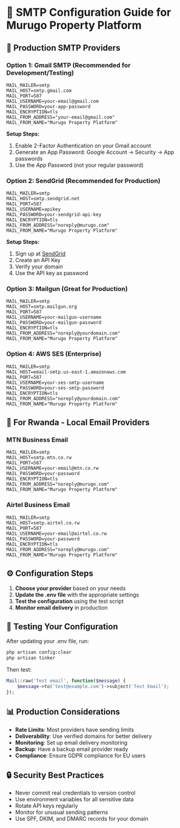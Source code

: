 # 📧 SMTP Configuration Guide for Murugo Property Platform

## 🚀 **Production SMTP Providers**

### **Option 1: Gmail SMTP (Recommended for Development/Testing)**

```env
MAIL_MAILER=smtp
MAIL_HOST=smtp.gmail.com
MAIL_PORT=587
MAIL_USERNAME=your-email@gmail.com
MAIL_PASSWORD=your-app-password
MAIL_ENCRYPTION=tls
MAIL_FROM_ADDRESS="your-email@gmail.com"
MAIL_FROM_NAME="Murugo Property Platform"
```

**Setup Steps:**
1. Enable 2-Factor Authentication on your Gmail account
2. Generate an App Password: Google Account → Security → App passwords
3. Use the App Password (not your regular password)

### **Option 2: SendGrid (Recommended for Production)**

```env
MAIL_MAILER=smtp
MAIL_HOST=smtp.sendgrid.net
MAIL_PORT=587
MAIL_USERNAME=apikey
MAIL_PASSWORD=your-sendgrid-api-key
MAIL_ENCRYPTION=tls
MAIL_FROM_ADDRESS="noreply@murugo.com"
MAIL_FROM_NAME="Murugo Property Platform"
```

**Setup Steps:**
1. Sign up at [SendGrid](https://sendgrid.com/)
2. Create an API Key
3. Verify your domain
4. Use the API key as password

### **Option 3: Mailgun (Great for Production)**

```env
MAIL_MAILER=smtp
MAIL_HOST=smtp.mailgun.org
MAIL_PORT=587
MAIL_USERNAME=your-mailgun-username
MAIL_PASSWORD=your-mailgun-password
MAIL_ENCRYPTION=tls
MAIL_FROM_ADDRESS="noreply@yourdomain.com"
MAIL_FROM_NAME="Murugo Property Platform"
```

### **Option 4: AWS SES (Enterprise)**

```env
MAIL_MAILER=smtp
MAIL_HOST=email-smtp.us-east-1.amazonaws.com
MAIL_PORT=587
MAIL_USERNAME=your-ses-smtp-username
MAIL_PASSWORD=your-ses-smtp-password
MAIL_ENCRYPTION=tls
MAIL_FROM_ADDRESS="noreply@yourdomain.com"
MAIL_FROM_NAME="Murugo Property Platform"
```

## 🔧 **For Rwanda - Local Email Providers**

### **MTN Business Email**
```env
MAIL_MAILER=smtp
MAIL_HOST=smtp.mtn.co.rw
MAIL_PORT=587
MAIL_USERNAME=your-email@mtn.co.rw
MAIL_PASSWORD=your-password
MAIL_ENCRYPTION=tls
MAIL_FROM_ADDRESS="noreply@murugo.com"
MAIL_FROM_NAME="Murugo Property Platform"
```

### **Airtel Business Email**
```env
MAIL_MAILER=smtp
MAIL_HOST=smtp.airtel.co.rw
MAIL_PORT=587
MAIL_USERNAME=your-email@airtel.co.rw
MAIL_PASSWORD=your-password
MAIL_ENCRYPTION=tls
MAIL_FROM_ADDRESS="noreply@murugo.com"
MAIL_FROM_NAME="Murugo Property Platform"
```

## ⚙️ **Configuration Steps**

1. **Choose your provider** based on your needs
2. **Update the .env file** with the appropriate settings
3. **Test the configuration** using the test script
4. **Monitor email delivery** in production

## 🧪 **Testing Your Configuration**

After updating your .env file, run:
```bash
php artisan config:clear
php artisan tinker
```

Then test:
```php
Mail::raw('Test email', function($message) {
    $message->to('test@example.com')->subject('Test Email');
});
```

## 📊 **Production Considerations**

- **Rate Limits**: Most providers have sending limits
- **Deliverability**: Use verified domains for better delivery
- **Monitoring**: Set up email delivery monitoring
- **Backup**: Have a backup email provider ready
- **Compliance**: Ensure GDPR compliance for EU users

## 🔒 **Security Best Practices**

- Never commit real credentials to version control
- Use environment variables for all sensitive data
- Rotate API keys regularly
- Monitor for unusual sending patterns
- Use SPF, DKIM, and DMARC records for your domain
